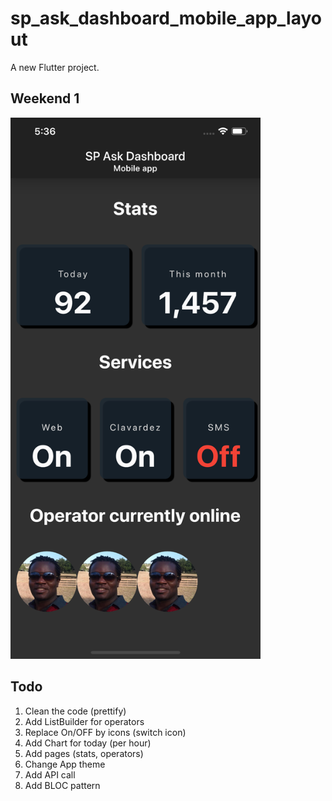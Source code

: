 # sp_ask_dashboard_mobile_app_layout

A new Flutter project.

## Weekend 1
<p float="left">
<img src="screenshots/flutter_01.png" width="400"/>
</p>


## Todo

1.  Clean the code (prettify)
2.  Add ListBuilder for operators
3.  Replace On/OFF by icons (switch icon)
4.  Add Chart for today (per hour)
4.  Add pages (stats, operators)
5.  Change App theme
3.  Add API call
5.  Add BLOC pattern


